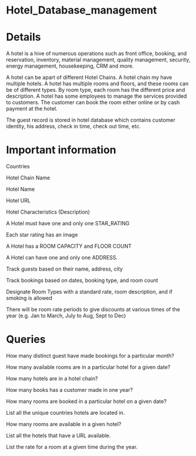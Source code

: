 # Hotel_Database_management

# Details
A hotel is a hive of numerous operations such as front office, booking, and reservation, inventory, material management, quality management, security, energy management, housekeeping, CRM and more.

A hotel can be apart of different Hotel Chains. A hotel chain my have multiple hotels. A hotel has multiple rooms and floors, and these rooms can be of different types. By room type, each room has the different price and description. A hotel has some employees to manage the services provided to customers. The customer can book the room either online or by cash payment at the hotel.

The guest record is stored in hotel database which contains customer identity, his address, check in time, check out time, etc.

# Important information
Countries

Hotel Chain Name

Hotel Name

Hotel URL

Hotel Characteristics (Description)

A Hotel must have one and only one STAR_RATING

Each star rating has an image

A Hotel has a ROOM CAPACITY and FLOOR COUNT

A Hotel can have one and only one ADDRESS.

Track guests based on their name, address, city

Track bookings based on dates, booking type, and room count

Designate Room Types with a standard rate, room description, and if smoking is allowed

There will be room rate periods to give discounts at various times of the year (e.g. Jan to March, July to Aug, Sept to Dec)

# Queries
How many distinct guest have made bookings for a particular month?

How many available rooms are in a particular hotel for a given date?

How many hotels are in a hotel chain?

How many books has a customer made in one year?

How many rooms are booked in a particular hotel on a given date?

List all the unique countries hotels are located in.

How many rooms are available in a given hotel?

List all the hotels that have a URL available.

List the rate for a room at a given time during the year.
